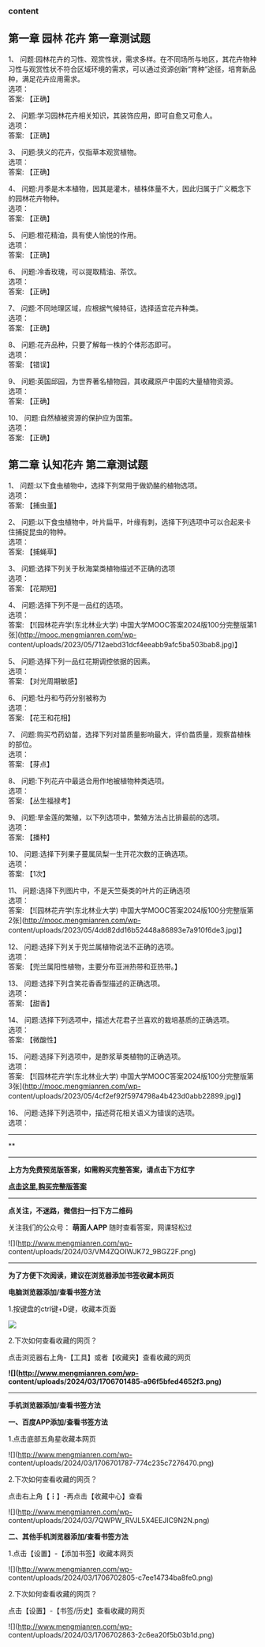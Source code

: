 ### content

## 第一章 园林 花卉 第一章测试题

1、
问题:园林花卉的习性、观赏性状，需求多样。在不同场所与地区，其花卉物种习性与观赏性状不符合区域环境的需求，可以通过资源创新“育种”途径，培育新品种，满足花卉应用需求。  
选项：  
答案: 【正确】  

2、 问题:学习园林花卉相关知识，其装饰应用，即可自愈又可愈人。  
选项：  
答案: 【正确】

3、 问题:狭义的花卉，仅指草本观赏植物。  
选项：  
答案: 【正确】

4、 问题:月季是木本植物，因其是灌木，植株体量不大，因此归属于广义概念下的园林花卉物种。  
选项：  
答案: 【正确】

5、 问题:橙花精油，具有使人愉悦的作用。  
选项：  
答案: 【正确】

6、 问题:冷香玫瑰，可以提取精油、茶饮。  
选项：  
答案: 【正确】

7、 问题:不同地理区域，应根据气候特征，选择适宜花卉种类。  
选项：  
答案: 【正确】

8、 问题:花卉品种，只要了解每一株的个体形态即可。  
选项：  
答案: 【错误】

9、 问题:英国邱园，为世界著名植物园，其收藏原产中国的大量植物资源。  
选项：  
答案: 【正确】

10、 问题:自然植被资源的保护应为国策。  
选项：  
答案: 【正确】

## 第二章 认知花卉 第二章测试题

1、 问题:以下食虫植物中，选择下列常用于做奶酪的植物选项。  
选项：  
答案: 【捕虫堇】

2、 问题:以下食虫植物中，叶片扁平，叶缘有刺，选择下列选项中可以合起来卡住捕捉昆虫的物种。  
选项：  
答案: 【捕蝇草】

3、 问题:选择下列关于秋海棠类植物描述不正确的选项  
选项：  
答案: 【花期短】

4、 问题:选择下列不是一品红的选项。  
选项：  
答案: 【![园林花卉学\(东北林业大学\)
中国大学MOOC答案2024版100分完整版第1张](http://mooc.mengmianren.com/wp-
content/uploads/2023/05/712aebd31dcf4eeabb9afc5ba503bab8.jpg)】

5、 问题:选择下列一品红花期调控依据的因素。  
选项：  
答案: 【对光周期敏感】

6、 问题:牡丹和芍药分别被称为  
选项：  
答案: 【花王和花相】

7、 问题:购买芍药幼苗，选择下列对苗质量影响最大，评价苗质量，观察苗植株的部位。  
选项：  
答案: 【芽点】

8、 问题:下列花卉中最适合用作地被植物种类选项。  
选项：  
答案: 【丛生福禄考】

9、 问题:旱金莲的繁殖，以下列选项中，繁殖方法占比排最前的选项。  
选项：  
答案: 【播种】

10、 问题:选择下列果子蔓属凤梨一生开花次数的正确选项。  
选项：  
答案: 【1次】

11、 问题:选择下列图片中，不是天竺葵类的叶片的正确选项  
选项：  
答案: 【![园林花卉学\(东北林业大学\)
中国大学MOOC答案2024版100分完整版第2张](http://mooc.mengmianren.com/wp-
content/uploads/2023/05/4dd82dd16b52448a86893e7a910f6de3.jpg)】

12、 问题:选择下列关于兜兰属植物说法不正确的选项。  
选项：  
答案: 【兜兰属阳性植物，主要分布亚洲热带和亚热带。】

13、 问题:选择下列含笑花香香型描述的正确选项。  
选项：  
答案: 【甜香】

14、 问题:选择下列选项中，描述大花君子兰喜欢的栽培基质的正确选项。  
选项：  
答案: 【微酸性】

15、 问题:选择下列选项中，是酢浆草类植物的正确选项。  
选项：  
答案: 【![园林花卉学\(东北林业大学\)
中国大学MOOC答案2024版100分完整版第3张](http://mooc.mengmianren.com/wp-
content/uploads/2023/05/4cf2ef92f5974798a4b423d0abb22899.jpg)】

16、 问题:选择下列选项中，描述荷花相关语义为错误的选项。  
选项：

* * *

**

* * *

**上方为免费预览版答案，如需购买完整答案，请点击下方红字**

[**点击这里,购买完整版答案**](http://mooc.mengmianren.com/mooc2/107109.html)

* * *

**点关注，不迷路，微信扫一扫下方二维码**

关注我们的公众号： **萌面人APP** 随时查看答案，网课轻松过

![](http://www.mengmianren.com/wp-
content/uploads/2024/03/VM4ZQOIWJK72_9BGZ2F.png)

* * *

**为了方便下次阅读，建议在浏览器添加书签收藏本网页**

**电脑浏览器添加/查看书签方法**

1.按键盘的ctrl键+D键，收藏本页面

![](http://www.mengmianren.com/wp-content/uploads/2024/03/AF9T_JKKHAJN.png)

2.下次如何查看收藏的网页？

点击浏览器右上角-【工具】或者【收藏夹】查看收藏的网页

**![](http://www.mengmianren.com/wp-
content/uploads/2024/03/1706701485-a96f5bfed4652f3.png)**

* * *

**手机浏览器添加/查看书签方法**

**一、百度APP添加/查看书签方法**

1.点击底部五角星收藏本网页

![](http://www.mengmianren.com/wp-
content/uploads/2024/03/1706701787-774c235c7276470.png)

2.下次如何查看收藏的网页？

点击右上角【┇】-再点击【收藏中心】查看

![](http://www.mengmianren.com/wp-
content/uploads/2024/03/7QWPW_RVJL5X4EEJIC9N2N.png)

**二、其他手机浏览器添加/查看书签方法**

1.点击【设置】-【添加书签】收藏本网页

![](http://www.mengmianren.com/wp-
content/uploads/2024/03/1706702805-c7ee14734ba8fe0.png)

2.下次如何查看收藏的网页？

点击【设置】-【书签/历史】查看收藏的网页

![](http://www.mengmianren.com/wp-
content/uploads/2024/03/1706702863-2c6ea20f5b03b1d.png)

